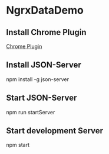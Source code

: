 # NgrxDataDemo

## Install Chrome Plugin
[Chrome Plugin](https://chrome.google.com/webstore/detail/redux-devtools/lmhkpmbekcpmknklioeibfkpmmfibljd?hl=de)

## Install JSON-Server

npm install -g json-server

## Start JSON-Server  

npm run startServer

## Start development Server  

npm start
